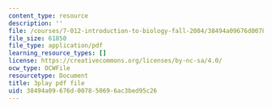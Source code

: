```yaml
---
content_type: resource
description: ''
file: /courses/7-012-introduction-to-biology-fall-2004/38494a09676d007850696ac3bed95c26_VTWmccDMlDw.pdf
file_size: 61850
file_type: application/pdf
learning_resource_types: []
license: https://creativecommons.org/licenses/by-nc-sa/4.0/
ocw_type: OCWFile
resourcetype: Document
title: 3play pdf file
uid: 38494a09-676d-0078-5069-6ac3bed95c26
---
```

